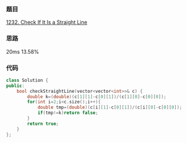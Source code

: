 ### 题目
[1232. Check If It Is a Straight Line](https://leetcode-cn.com/problems/check-if-it-is-a-straight-line/submissions/)
### 思路
20ms 13.58%

### 代码

```c++
class Solution {
public:
    bool checkStraightLine(vector<vector<int>>& c) {
        double k=(double)(c[1][1]-c[0][1])/(c[1][0]-c[0][0]);
        for(int i=2;i<c.size();i++){
            double tmp=(double)(c[i][1]-c[0][1])/(c[i][0]-c[0][0]);
            if(tmp!=k)return false;
        }
        return true;
    }
};
```
